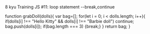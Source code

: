 8 kyu
Training JS #11: loop statement --break,continue

function grabDoll(dolls){
    var bag=[];
    for(let i = 0; i < dolls.length; i++){
      if(dolls[i] !== "Hello Kitty" && dolls[i] !== "Barbie doll") continue;
        bag.push(dolls[i]);
      if(bag.length === 3) {break;}
   }
  return bag;
}
